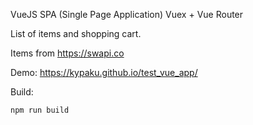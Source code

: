
VueJS SPA (Single Page Application) Vuex + Vue Router

List of items and shopping cart.

Items from https://swapi.co

Demo: https://kypaku.github.io/test_vue_app/

Build:

`npm run build`


